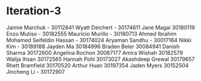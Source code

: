 # Iteration-3

Jaimie Marchuk - 30112841
Wyatt Deichert - 30174611
Jane Magai 30180119
Enzo Mutiso - 30182555
Mauricio Murillo - 30180713
Ahmed Ibrahim Mohamed Seifeldin Hassan - 30174024
Aryaman Sandhu - 30017164
Nikki Kim - 30189188
Jayden Ma 30184996
Braden Beler 30084941
Danish Sharma 30172600
Angelina Rochon 30087177
Amira Wishah 30182579
Walija Ihsan 30172565
Hannah Pohl 30173027
Akashdeep Grewal 30179657
Rhett Bramfield 30170520
Arthur Huan 30197354
Jaden Myers 30152504
Jincheng Li - 30172907
